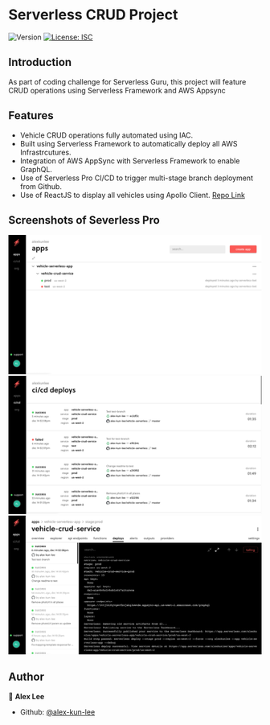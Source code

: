 <h1>Serverless CRUD Project</h1>
<p>
  <img alt="Version" src="https://img.shields.io/badge/version-1.0.0-blue.svg?cacheSeconds=2592000" />
  <a href="#" target="_blank">
    <img alt="License: ISC" src="https://img.shields.io/badge/License-ISC-yellow.svg" />
  </a>
</p>

## Introduction

As part of coding challenge for Serverless Guru, this project will feature CRUD operations using Serverless Framework and AWS Appsync

## Features

- Vehicle CRUD operations fully automated using IAC.
- Built using Serverless Framework to automatically deploy all AWS Infrastrcutures.
- Integration of AWS AppSync with Serverless Framework to enable GraphQL.
- Use of Serverless Pro CI/CD to trigger multi-stage branch deployment from Github.
- Use of ReactJS to display all vehicles using Apollo Client. [Repo Link](https://github.com/alex-kun-lee/vehicle-react-app)

## Screenshots of Severless Pro
<img src="src/img/img1.png" width="700"/>
<img src="src/img/img2.png" width="700"/>
<img src="src/img/img3.png" width="700"/>

## Author

👤 **Alex Lee**

* Github: [@alex-kun-lee](https://github.com/alex-kun-lee)